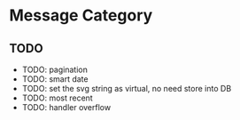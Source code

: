 # Message Category

## TODO

- TODO: pagination
- TODO: smart date
- TODO: set the svg string as virtual, no need store into DB
- TODO: most recent
- TODO: handler overflow
